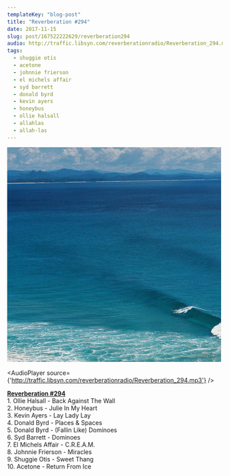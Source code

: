```yaml
---
templateKey: "blog-post"
title: "Reverberation #294"
date: 2017-11-15
slug: post/167522222629/reverberation294
audio: http://traffic.libsyn.com/reverberationradio/Reverberation_294.mp3
tags:
  - shuggie otis
  - acetone
  - johnnie frierson
  - el michels affair
  - syd barrett
  - donald byrd
  - kevin ayers
  - honeybus
  - ollie halsall
  - allahlas
  - allah-las
---
```


![Reverberation #294](../images/6e5457b16928a466681d81b0af265180f096fd7bf984a31fcaf92b3fa504d767.jpg)

<AudioPlayer source={'http://traffic.libsyn.com/reverberationradio/Reverberation_294.mp3'} />

<p><b><a href="http://traffic.libsyn.com/reverberationradio/Reverberation_294.mp3">Reverberation #294</a></b><br />1. Ollie Halsall - Back Against The Wall<br />2. Honeybus - Julie In My Heart<br />3. Kevin Ayers - Lay Lady Lay<br />4. Donald Byrd - Places &amp; Spaces<br />5. Donald Byrd - (Fallin Like) Dominoes<br />6. Syd Barrett - Dominoes<br />7. El Michels Affair - C.R.E.A.M.<br />8. Johnnie Frierson - Miracles<br />9. Shuggie Otis - Sweet Thang<br />10. Acetone - Return From Ice</p>
